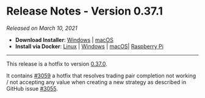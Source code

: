 # Release Notes - Version 0.37.1



_Released on March 10, 2021_

- **Download Installer**: [Windows](https://dist.hummingbot.io/hummingbot_v0.37.1_setup.exe) | [macOS](https://dist.hummingbot.io/hummingbot_v0.37.1.dmg)
- **Install via Docker**: [Linux](/installation/docker/#linuxubuntu) | [Windows](/installation/docker/#windows) | [macOS](/installation/docker/#macos)| [Raspberry Pi](/installation/raspberry-pi/#install-via-docker)

---

This release is a hotfix to version [0.37.0](/release-notes/0.37.0/).

It contains [#3059](https://github.com/hummingbot/hummingbot/pull/3059) a hotfix that resolves trading pair completion not working / not accepting any value when creating a new strategy as described in GitHub issue [#3055](https://github.com/hummingbot/hummingbot/issues/3055).
